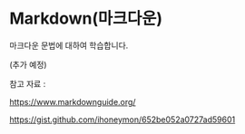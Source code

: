 # Markdown(마크다운)
마크다운 문법에 대하여 학습합니다.

(추가 예정)

참고 자료 : 

https://www.markdownguide.org/

https://gist.github.com/ihoneymon/652be052a0727ad59601
